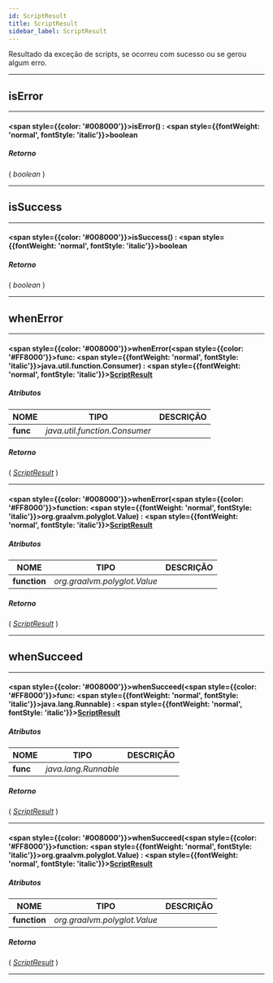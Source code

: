 ```yaml
---
id: ScriptResult
title: ScriptResult
sidebar_label: ScriptResult
---
```


Resultado da exceção de scripts, se ocorreu com sucesso ou se gerou algum erro.

---

## isError

---

#### <span style={{color: '#008000'}}>isError</span>() : <span style={{fontWeight: 'normal', fontStyle: 'italic'}}>boolean</span>
##### Retorno

( _boolean_ )


---

## isSuccess

---

#### <span style={{color: '#008000'}}>isSuccess</span>() : <span style={{fontWeight: 'normal', fontStyle: 'italic'}}>boolean</span>
##### Retorno

( _boolean_ )


---

## whenError

---

#### <span style={{color: '#008000'}}>whenError</span>(<span style={{color: '#FF8000'}}>func</span>: <span style={{fontWeight: 'normal', fontStyle: 'italic'}}>java.util.function.Consumer</span>) : <span style={{fontWeight: 'normal', fontStyle: 'italic'}}>[ScriptResult](/docs/library/objects/ScriptResult)</span>
##### Atributos

| NOME | TIPO | DESCRIÇÃO |
|---|---|---|
| **func** | _java.util.function.Consumer_ |   |

##### Retorno

( _[ScriptResult](/docs/library/objects/ScriptResult)_ )


---

#### <span style={{color: '#008000'}}>whenError</span>(<span style={{color: '#FF8000'}}>function</span>: <span style={{fontWeight: 'normal', fontStyle: 'italic'}}>org.graalvm.polyglot.Value</span>) : <span style={{fontWeight: 'normal', fontStyle: 'italic'}}>[ScriptResult](/docs/library/objects/ScriptResult)</span>
##### Atributos

| NOME | TIPO | DESCRIÇÃO |
|---|---|---|
| **function** | _org.graalvm.polyglot.Value_ |   |

##### Retorno

( _[ScriptResult](/docs/library/objects/ScriptResult)_ )


---

## whenSucceed

---

#### <span style={{color: '#008000'}}>whenSucceed</span>(<span style={{color: '#FF8000'}}>func</span>: <span style={{fontWeight: 'normal', fontStyle: 'italic'}}>java.lang.Runnable</span>) : <span style={{fontWeight: 'normal', fontStyle: 'italic'}}>[ScriptResult](/docs/library/objects/ScriptResult)</span>
##### Atributos

| NOME | TIPO | DESCRIÇÃO |
|---|---|---|
| **func** | _java.lang.Runnable_ |   |

##### Retorno

( _[ScriptResult](/docs/library/objects/ScriptResult)_ )


---

#### <span style={{color: '#008000'}}>whenSucceed</span>(<span style={{color: '#FF8000'}}>function</span>: <span style={{fontWeight: 'normal', fontStyle: 'italic'}}>org.graalvm.polyglot.Value</span>) : <span style={{fontWeight: 'normal', fontStyle: 'italic'}}>[ScriptResult](/docs/library/objects/ScriptResult)</span>
##### Atributos

| NOME | TIPO | DESCRIÇÃO |
|---|---|---|
| **function** | _org.graalvm.polyglot.Value_ |   |

##### Retorno

( _[ScriptResult](/docs/library/objects/ScriptResult)_ )


---

